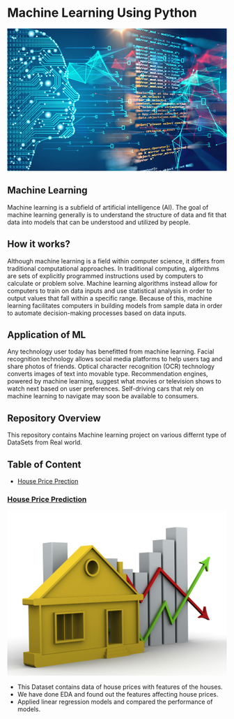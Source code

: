 # Machine Learning Using Python
![image.jpeg](/images/machinelearningposter.jpeg)

## Machine Learning

Machine learning is a subfield of artificial intelligence (AI). The goal of machine learning generally is to understand the structure of data and fit that data into models that can be understood and utilized by people.

## How it works?

Although machine learning is a field within computer science, it differs from traditional computational approaches. In traditional computing, algorithms are sets of explicitly programmed instructions used by computers to calculate or problem solve. Machine learning algorithms instead allow for computers to train on data inputs and use statistical analysis in order to output values that fall within a specific range. Because of this, machine learning facilitates computers in building models from sample data in order to automate decision-making processes based on data inputs.

## Application of ML

Any technology user today has benefitted from machine learning. Facial recognition technology allows social media platforms to help users tag and share photos of friends. Optical character recognition (OCR) technology converts images of text into movable type. Recommendation engines, powered by machine learning, suggest what movies or television shows to watch next based on user preferences. Self-driving cars that rely on machine learning to navigate may soon be available to consumers.

## Repository Overview
This repository contains Machine learning project on various differnt type of DataSets from Real world.

## Table of Content
* [House Price Prection](#house-price-prediction)

### [House Price Prediction](./HousePricePrediction)
![image.jpg](./images/house-price-pred.jpg)

* This Dataset contains data of house prices with features of the houses.
* We have done EDA and found out the features affecting house prices.
* Applied linear regression models and compared the performance of models.
